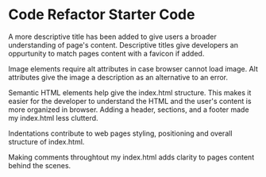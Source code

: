 # Code Refactor Starter Code

A more descriptive title has been added to give users a broader understanding of page's content. Descriptive titles give developers an oppurtunity to match pages content with a favicon if added.  

Image elements require alt attributes in case browser cannot load image. Alt attributes give the image a description as an alternative to an error. 

Semantic HTML elements help give the index.html structure. This makes it easier for the developer to understand the HTML and the user's content is more organized in browser. Adding a header, sections, and a footer made my index.html less clutterd. 

Indentations contribute to web pages styling, positioning and overall structure of index.html. 

Making comments throughtout my index.html adds clarity to pages content behind the scenes. 



